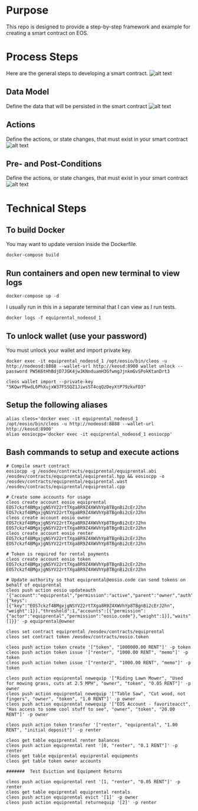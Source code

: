 

# Purpose
This repo is designed to provide a step-by-step framework and example for creating a smart contract on EOS.

# Process Steps
Here are the general steps to developing a smart contract.
![alt text](https://github.com/digital-scarcity/equiprental/blob/master/img/steps.png "Steps")


## Data Model
Define the data that will be persisted in the smart contract
![alt text](https://github.com/digital-scarcity/equiprental/blob/master/img/datamodel.png "Data Model")

## Actions
Define the actions, or state changes, that must exist in your smart contract
![alt text](https://github.com/digital-scarcity/equiprental/blob/master/img/actions.png "Actions")

## Pre- and Post-Conditions
Define the actions, or state changes, that must exist in your smart contract
![alt text](https://github.com/digital-scarcity/equiprental/blob/master/img/prepostconditions.png "Pre- and Post-Conditions")

# Technical Steps

## To build Docker
You may want to update version inside the Dockerfile.
```
docker-compose build
```

## Run containers and open new terminal to view logs
```
docker-compose up -d
```

I usually run in this in a separate terminal that I can view as I run tests.
```
docker logs -f equiprental_nodeosd_1
```

## To unlock wallet (use your password)
You must unlock your wallet and import private key.
```
docker exec -it equiprental_nodeosd_1 /opt/eosio/bin/cleos -u http://nodeosd:8888 --wallet-url http://keosd:8900 wallet unlock --password PW5K6tHhBdjD7JGK4jwJKNnduamH3GfwmgJjnkmGvSPokKtanDrt3

cleos wallet import --private-key "5KQwrPbwdL6PhXujxW37FSSQZ1JiwsST4cqQzDeyXtP79zkvFD3"
```


## Setup the following aliases
```
alias cleos='docker exec -it equiprental_nodeosd_1 /opt/eosio/bin/cleos -u http://nodeosd:8888 --wallet-url http://keosd:8900'
alias eosiocpp='docker exec -it equiprental_nodeosd_1 eosiocpp'
```

## Bash commands to setup and execute actions 
```
# Compile smart contract
eosiocpp -g /eosdev/contracts/equiprental/equiprental.abi /eosdev/contracts/equiprental/equiprental.hpp && eosiocpp -o /eosdev/contracts/equiprental/equiprental.wast /eosdev/contracts/equiprental/equiprental.cpp

# Create some accounts for usage
cleos create account eosio equiprental EOS7ckzf4BMgxjgNSYV22rtTXga8R9Z4XWVhYp8TBgnBi2cErJ2hn EOS7ckzf4BMgxjgNSYV22rtTXga8R9Z4XWVhYp8TBgnBi2cErJ2hn
cleos create account eosio owner EOS7ckzf4BMgxjgNSYV22rtTXga8R9Z4XWVhYp8TBgnBi2cErJ2hn EOS7ckzf4BMgxjgNSYV22rtTXga8R9Z4XWVhYp8TBgnBi2cErJ2hn
cleos create account eosio renter EOS7ckzf4BMgxjgNSYV22rtTXga8R9Z4XWVhYp8TBgnBi2cErJ2hn EOS7ckzf4BMgxjgNSYV22rtTXga8R9Z4XWVhYp8TBgnBi2cErJ2hn

# Token is required for rental payments
cleos create account eosio token EOS7ckzf4BMgxjgNSYV22rtTXga8R9Z4XWVhYp8TBgnBi2cErJ2hn EOS7ckzf4BMgxjgNSYV22rtTXga8R9Z4XWVhYp8TBgnBi2cErJ2hn

# Update authority so that equiprental@eosio.code can send tokens on behalf of equiprental
cleos push action eosio updateauth '{"account":"equiprental","permission":"active","parent":"owner","auth":{"keys":[{"key":"EOS7ckzf4BMgxjgNSYV22rtTXga8R9Z4XWVhYp8TBgnBi2cErJ2hn", "weight":1}],"threshold":1,"accounts":[{"permission":{"actor":"equiprental","permission":"eosio.code"},"weight":1}],"waits":[]}}' -p equiprental@owner

cleos set contract equiprental /eosdev/contracts/equiprental
cleos set contract token /eosdev/contracts/eosio.token

cleos push action token create '["token", "1000000.00 RENT"]' -p token
cleos push action token issue '["renter", "1000.00 RENT", "memo"]' -p token
cleos push action token issue '["renter2", "1000.00 RENT", "memo"]' -p token

cleos push action equiprental newequip '["Riding Lawn Mower", "Used for mowing grass, cuts at 2.5 MPH", "owner", "token", "0.05 RENT"]' -p owner
cleos push action equiprental newequip '["Table Saw", "Cut wood, not fingers", "owner", "token", "1.0 RENT"]' -p owner
cleos push action equiprental newequip '["EOS Account - favoriteacct", "Has access to some cool stuff to see", "owner", "token", "20.00 RENT"]' -p owner

cleos push action token transfer '["renter", "equiprental", "1.00 RENT", "initial deposit"]' -p renter

cleos get table equiprental renter balances
cleos push action equiprental rent '[0, "renter", "0.1 RENT"]' -p renter
cleos get table equiprental equiprental equipments
cleos get table token owner accounts

#######  Test Eviction and Equipment Returns

cleos push action equiprental rent '[1, "renter", "0.05 RENT"]' -p renter
cleos get table equiprental equiprental rentals
cleos push action equiprental evict '[1]' -p owner
cleos push action equiprental returnequip '[2]' -p renter

```